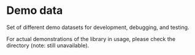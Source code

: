 # Demo data

Set of different demo datasets for development, debugging, and testing.

For actual demonstrations of the library in usage, please check the directory (note: still unavailable).
